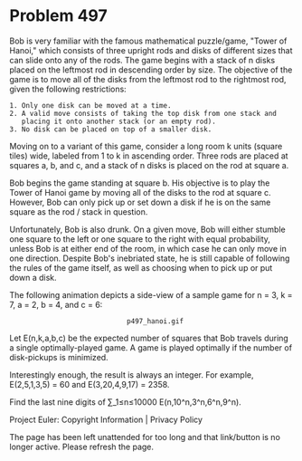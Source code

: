 #   Problem 497

   Bob is very familiar with the famous mathematical puzzle/game, "Tower of
   Hanoi," which consists of three upright rods and disks of different sizes
   that can slide onto any of the rods. The game begins with a stack of n
   disks placed on the leftmost rod in descending order by size. The
   objective of the game is to move all of the disks from the leftmost rod to
   the rightmost rod, given the following restrictions:

    1. Only one disk can be moved at a time.
    2. A valid move consists of taking the top disk from one stack and
       placing it onto another stack (or an empty rod).
    3. No disk can be placed on top of a smaller disk.

   Moving on to a variant of this game, consider a long room k units (square
   tiles) wide, labeled from 1 to k in ascending order. Three rods are placed
   at squares a, b, and c, and a stack of n disks is placed on the rod at
   square a.

   Bob begins the game standing at square b. His objective is to play the
   Tower of Hanoi game by moving all of the disks to the rod at square c.
   However, Bob can only pick up or set down a disk if he is on the same
   square as the rod / stack in question.

   Unfortunately, Bob is also drunk. On a given move, Bob will either stumble
   one square to the left or one square to the right with equal probability,
   unless Bob is at either end of the room, in which case he can only move in
   one direction. Despite Bob's inebriated state, he is still capable of
   following the rules of the game itself, as well as choosing when to pick
   up or put down a disk.

   The following animation depicts a side-view of a sample game for n = 3, k
   = 7, a = 2, b = 4, and c = 6:

                                 p497_hanoi.gif

   Let E(n,k,a,b,c) be the expected number of squares that Bob travels during
   a single optimally-played game. A game is played optimally if the number
   of disk-pickups is minimized.

   Interestingly enough, the result is always an integer. For example,
   E(2,5,1,3,5) = 60 and E(3,20,4,9,17) = 2358.

   Find the last nine digits of ∑_1≤n≤10000 E(n,10^n,3^n,6^n,9^n).

   Project Euler: Copyright Information | Privacy Policy

   The page has been left unattended for too long and that link/button is no
   longer active. Please refresh the page.
